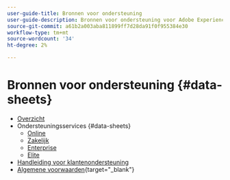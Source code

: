 ```yaml
---
user-guide-title: Bronnen voor ondersteuning
user-guide-description: Bronnen voor ondersteuning voor Adobe Experience Cloud en Adobe Experience Platform.
source-git-commit: a61b2a003aba811899ff7d28da91f0f955384e30
workflow-type: tm+mt
source-wordcount: '34'
ht-degree: 2%

---
```



# Bronnen voor ondersteuning {#data-sheets}

+ [Overzicht](overview.md)
+ Ondersteuningsservices {#data-sheets}
   + [Online](online.md)
   + [Zakelijk](business.md)
   + [Enterprise](enterprise.md)
   + [Elite](elite.md)
+ [Handleiding voor klantenondersteuning](support-guide.md)
+ [Algemene voorwaarden](https://helpx.adobe.com/support/programs/support-policies-terms-conditions.html){target=&quot;_blank&quot;}

<!--

Articles must be added to this TOC file in order to render.

Use this list format to specify links to articles and section headings that expand and collapse in the left rail of the user guide.

An article link CANNOT be used as a section heading.
-->
